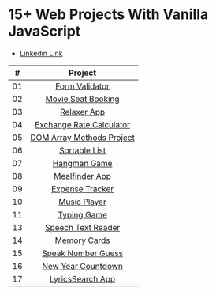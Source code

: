 # 15+ Web Projects With Vanilla JavaScript

- [Linkedin Link](https://www.linkedin.com/in/jeyhun-sharafkhanov-102814234/)


|  #  |            Project             | 
| :-: | :----------------------------: |
| 01  |       [Form Validator](https://github.com/Jayhun-Sharafkhanov/Javascript-15Project)      
| 02  |     [Movie Seat Booking](https://github.com/Jayhun-Sharafkhanov/Javascript-15Project)    
| 03  |    [Relaxer App](https://github.com/Jayhun-Sharafkhanov/Javascript-15Project)    
| 04  |  [Exchange Rate Calculator](https://github.com/Jayhun-Sharafkhanov/Javascript-15Project)  
| 05  | [DOM Array Methods Project](https://github.com/Jayhun-Sharafkhanov/Javascript-15Project) 
| 06  |    [Sortable List](https://github.com/Jayhun-Sharafkhanov/Javascript-15Project)   
| 07  |        [Hangman Game](https://github.com/Jayhun-Sharafkhanov/Javascript-15Project)      
| 08  |       [Mealfinder App](https://github.com/Jayhun-Sharafkhanov/Javascript-15Project)     
| 09  |      [Expense Tracker](https://github.com/Jayhun-Sharafkhanov/Javascript-15Project)       
| 10  |        [Music Player](https://github.com/Jayhun-Sharafkhanov/Javascript-15Project)         
| 11  |        [Typing Game](https://github.com/Jayhun-Sharafkhanov/Javascript-15Project)    
| 13  |     [Speech Text Reader](https://github.com/Jayhun-Sharafkhanov/Javascript-15Project)   
| 14  |        [Memory Cards](https://github.com/Jayhun-Sharafkhanov/Javascript-15Project)     
| 15  |      [Speak Number Guess](https://github.com/Jayhun-Sharafkhanov/Javascript-15Project)     
| 16  |      [New Year Countdown](https://github.com/Jayhun-Sharafkhanov/Javascript-15Project)     
| 17  |      [LyricsSearch App](https://github.com/Jayhun-Sharafkhanov/Javascript-15Project)     



